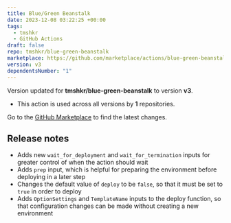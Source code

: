 ```yaml
---
title: Blue/Green Beanstalk
date: 2023-12-08 03:22:25 +00:00
tags:
  - tmshkr
  - GitHub Actions
draft: false
repo: tmshkr/blue-green-beanstalk
marketplace: https://github.com/marketplace/actions/blue-green-beanstalk
version: v3
dependentsNumber: "1"
---
```



Version updated for **tmshkr/blue-green-beanstalk** to version **v3**.
- This action is used across all versions by **1** repositories.

Go to the [GitHub Marketplace](https://github.com/marketplace/actions/blue-green-beanstalk) to find the latest changes.

## Release notes

* Adds new `wait_for_deployment` and `wait_for_termination` inputs for greater control of when the action should wait
* Adds `prep` input, which is helpful for preparing the environment before deploying in a later step
* Changes the default value of `deploy` to be `false`, so that it must be set to `true` in order to deploy
* Adds `OptionSettings` and `TemplateName` inputs to the deploy function, so that configuration changes can be made without creating a new environment
